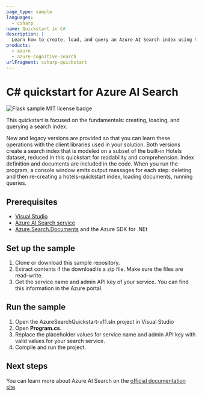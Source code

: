 ```yaml
---
page_type: sample
languages:
  - csharp
name: Quickstart in C#
description: |
  Learn how to create, load, and query an Azure AI Search index using the Azure SDK for .NET
products:
  - azure
  - azure-cognitive-search
urlFragment: csharp-quickstart
---
```


# C# quickstart for Azure AI Search

![Flask sample MIT license badge](https://img.shields.io/badge/license-MIT-green.svg)

This quickstart is focused on the fundamentals: creating, loading, and querying a search index. 

New and legacy versions are provided so that you can learn these operations with the client libraries used in your solution. Both versions create a search index that is modeled on a subset of the built-in Hotels dataset, reduced in this quickstart for readability and comprehension. Index definition and documents are included in the code. When you run the program, a console window emits output messages for each step: deleting and then re-creating a hotels-quickstart index, loading documents, running queries.

## Prerequisites

- [Visual Studio](https://visualstudio.microsoft.com/downloads/)
- [Azure AI Search service](https://docs.microsoft.com/azure/search/search-create-service-portal)
- [Azure.Search.Documents](https://docs.microsoft.com/dotnet/api/overview/azure/search.documents-readme) and the Azure SDK for .NEt

## Set up the sample

1. Clone or download this sample repository.
1. Extract contents if the download is a zip file. Make sure the files are read-write.
1. Get the service name and admin API key of your service. You can find this information in the Azure portal.

## Run the sample

1. Open the AzureSearchQuickstart-v11.sln project in Visual Studio
1. Open **Program.cs**.
1. Replace the placeholder values for service name and admin API key with valid values for your search service.
1. Compile and run the project.

## Next steps

You can learn more about Azure AI Search on the [official documentation site](https://docs.microsoft.com/azure/search).
